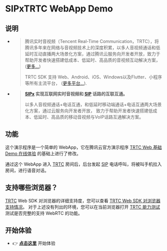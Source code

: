# SIPxTRTC WebApp Demo

## 说明

- > 腾讯实时音视频（Tencent Real-Time Communication，TRTC），将腾讯多年来在网络与音视频技术上的深度积累，以多人音视频通话和低延时互动直播两大场景化方案，通过腾讯云服务向开发者开放，致力于帮助开发者快速搭建低成本、低延时、高品质的音视频互动解决方案，([更多...](https://cloud.tencent.com/document/product/647/16788))
  >
  > TRTC SDK 支持 Web、Android、iOS、Windows以及Flutter、小程序等所有主流平台， ([更多平台...](https://github.com/LiteAVSDK?q=TRTC_&type=all&sort=)).

- > **[SIPx][] 实现互联网实时音视频和 [SIP][] 话路的互联互通。**
  >
  > 以多人音视频通话+电话互通，和低延时移动端通话+电话互通两大场景化方案，通过云服务向开发者开放， 致力于帮助开发者快速搭建低成本、低延时、高品质的移动音视频与VoIP话路互通解决方案。

## 功能

这个演示程序是一个简单的 WebApp，它在腾讯云官方演示程序 [TRTC Web 基础 Demo 在线体验](https://web.sdk.qcloud.com/trtc/webrtc/demo/latest/official-demo/index.html) 的基础上进行了修改。

通过这个 WebApp 进入 [TRTC][] 房间后，后台发起 [SIP][] 电话呼叫，将被叫手机拉入房间，进行语音对话。

## 支持哪些浏览器？

[TRTC][] Web SDK 对浏览器的详细支持度，您可以查看 [TRTC Web SDK 对浏览器支持情况](https://web.sdk.qcloud.com/trtc/webrtc/doc/zh-cn/tutorial-05-info-browser.html)。
对于上述没有列出的环境，您可以在当前浏览器打开 [TRTC 能力测试](https://web.sdk.qcloud.com/trtc/webrtc/demo/detect/index.html) 测试是否完整的支持 WebRTC 的功能。

## 开始体验

- 👉 [**点击这里**](https://demo.sipx.cn/release/trtc/web/) 开始体验

[sip]: https://datatracker.ietf.org/doc/html/rfc3261 "SIP: Session Initiation Protocol"
[sipx]: http://sipx.cn/ "实现互联网实时音视频和 SIP 话路的互联互通。"
[TRTC]: https://cloud.tencent.com/document/product/647/16788 "腾讯实时音视频（Tencent Real-Time Communication）"
